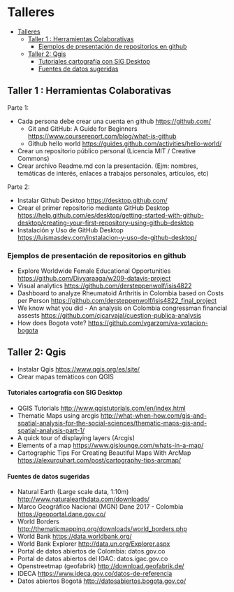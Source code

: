 
# Talleres

- [Talleres](#talleres)
  - [Taller 1 : Herramientas Colaborativas](#taller-1--herramientas-colaborativas)
    - [Ejemplos de presentación de repositorios en github](#ejemplos-de-presentaci%C3%B3n-de-repositorios-en-github)
  - [Taller 2: Qgis](#taller-2-qgis)
      - [Tutoriales cartografía con SIG Desktop](#tutoriales-cartograf%C3%ADa-con-sig-desktop)
      - [Fuentes de datos sugeridas](#fuentes-de-datos-sugeridas)

## Taller 1 : Herramientas Colaborativas

Parte 1:

* Cada persona debe crear una cuenta en github https://github.com/
  * Git and GitHub: A Guide for Beginners https://www.coursereport.com/blog/what-is-github
  * Github hello world https://guides.github.com/activities/hello-world/
* Crear un repositorio público personal (Licencia MIT / Creative Commons)
* Crear archivo Readme.md con la presentación. (Ejm: nombres, temáticas de interés, enlaces a trabajos personales, artículos, etc)

Parte 2: 

* Instalar Github Desktop https://desktop.github.com/
* Crear el primer repositorio mediante GitHub Desktop https://help.github.com/es/desktop/getting-started-with-github-desktop/creating-your-first-repository-using-github-desktop
* Instalación y Uso de GitHub Desktop https://luismasdev.com/instalacion-y-uso-de-github-desktop/


### Ejemplos de presentación de repositorios en github

* Explore Worldwide Female Educational Opportunities https://github.com/Divyaraaga/w209-datavis-project
* Visual analytics https://github.com/dersteppenwolf/isis4822
* Dashboard to analyze Rheumatoid Arthritis in Colombia based on Costs per Person https://github.com/dersteppenwolf/isis4822_final_project 
* We know what you did - An analysis on Colombia congressman financial assests https://github.com/cjcarvajal/cuestion-publica-analysis
* How does Bogota vote? https://github.com/vgarzom/va-votacion-bogota


  
## Taller 2: Qgis

* Instalar Qgis https://www.qgis.org/es/site/
* Crear mapas temàticos con QGIS

#### Tutoriales cartografía con SIG Desktop

* QGIS Tutorials http://www.qgistutorials.com/en/index.html
* Thematic Maps using arcgis http://what-when-how.com/gis-and-spatial-analysis-for-the-social-sciences/thematic-maps-gis-and-spatial-analysis-part-1/ 
* A quick tour of displaying layers (Arcgis)
* Elements of a map https://www.gislounge.com/whats-in-a-map/
* Cartographic Tips For Creating Beautiful Maps With ArcMap https://alexurquhart.com/post/cartography-tips-arcmap/

#### Fuentes de datos sugeridas

* Natural Earth (Large scale data, 1:10m) http://www.naturalearthdata.com/downloads/
* Marco Geográfico Nacional (MGN) Dane 2017 - Colombia  https://geoportal.dane.gov.co/
* World Borders http://thematicmapping.org/downloads/world_borders.php
* World Bank https://data.worldbank.org/
* World Bank Explorer http://data.un.org/Explorer.aspx
* Portal de datos abiertos de Colombia: datos.gov.co
* Portal de datos abiertos del IGAC: datos.igac.gov.co
* Openstreetmap (geofabrik) http://download.geofabrik.de/
* IDECA https://www.ideca.gov.co/datos-de-referencia
* Datos abiertos Bogotá http://datosabiertos.bogota.gov.co/


